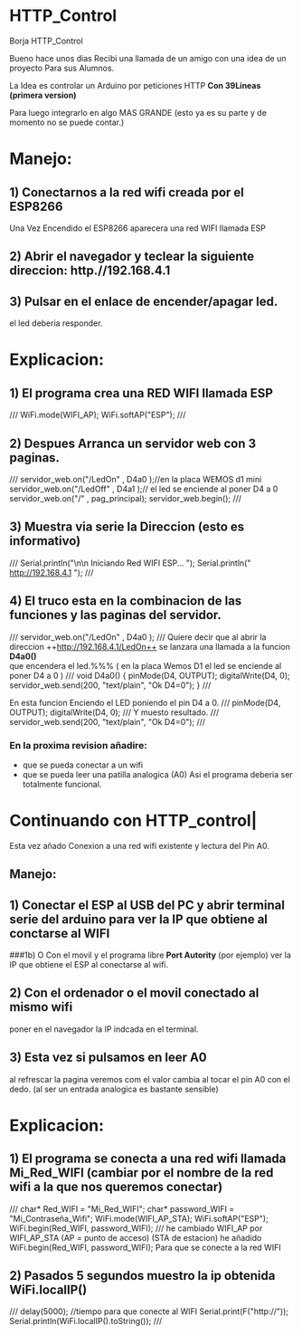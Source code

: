 
# HTTP_Control
Borja HTTP_Control

Bueno hace unos dias Recibi una llamada de un amigo con una idea de un proyecto
Para sus Alumnos.

La Idea es controlar un Arduino por peticiones HTTP
**Con 39Lineas (primera version)**

Para luego integrarlo en algo MAS GRANDE
(esto ya es su parte y de momento no se puede contar.)




# Manejo:


## 1) Conectarnos a la red wifi creada por el ESP8266
Una Vez Encendido el ESP8266 aparecera una red WIFI llamada ESP



## 2) Abrir el navegador y teclear la siguiente direccion: **http.//192.168.4.1**



## 3) Pulsar en el enlace de encender/apagar led.
el led deberia responder.


# Explicacion:


## 1) El programa crea una RED WIFI llamada ESP
///
  WiFi.mode(WIFI_AP);
  WiFi.softAP("ESP");
///


## 2) Despues Arranca un servidor web con 3 paginas.
///
  servidor_web.on("/LedOn"  , D4a0         );//en la placa WEMOS d1 mini 
  servidor_web.on("/LedOff" , D4a1         );// el led se enciende al poner D4 a 0
  servidor_web.on("/"           , pag_principal);
  servidor_web.begin();
///



## 3) Muestra via serie la Direccion (esto es informativo)
///
  Serial.println("\n\n Iniciando Red WIFI ESP... ");
  Serial.println(" http://192.168.4.1 ");
///


## 4) El truco esta en la combinacion de las funciones y las paginas del servidor.
///
servidor_web.on("/LedOn"  , D4a0 );
///
Quiere decir que al abrir la direccion ++http://192.168.4.1/LedOn++
se lanzara una llamada a la funcion __D4a0()__  
que encendera el led.%%%
( en la placa Wemos D1 el led se enciende al poner D4 a 0 )
///
void D4a0() {
  pinMode(D4, OUTPUT);
  digitalWrite(D4, 0);
  servidor_web.send(200, "text/plain", "Ok D4=0");
}
///


En esta funcion Enciendo el LED poniendo el pin D4 a 0.
///
  pinMode(D4, OUTPUT);
  digitalWrite(D4, 0);
///
Y muesto resultado.
///
  servidor_web.send(200, "text/plain", "Ok D4=0");
///



### En la proxima revision añadire:
-  que se pueda conectar a un wifi
-  que se pueda leer una patilla analogica (A0)
Asi el programa deberia ser totalmente funcional.


# Continuando con HTTP_control|
Esta vez añado Conexion a una red wifi existente y lectura del Pin A0.


## Manejo:


## 1) Conectar el ESP al USB del PC y abrir terminal serie del arduino para ver la IP que obtiene al conctarse al WIFI

###1b) O Con el movil y el programa libre **Port Autority** (por ejemplo) ver la IP que obtiene el ESP al conectarse al wifi. 


## 2) Con el ordenador o el movil conectado al mismo wifi 
poner en el navegador la IP indcada en el terminal.



## 3) Esta vez si pulsamos en leer A0 
al refrescar la pagina veremos com el valor cambia al tocar el pin A0 con el dedo.
(al ser un entrada analogica es bastante sensible)




# Explicacion:


## 1) El programa  se conecta a una red wifi llamada Mi_Red_WIFI (cambiar por el nombre de la red wifi a la que nos queremos conectar)
///
  char* Red_WIFI          = "Mi_Red_WIFI";
  char* password_WIFI = "Mi_Contraseña_Wifi";
  WiFi.mode(WIFI_AP_STA);
  WiFi.softAP("ESP");
  WiFi.begin(Red_WIFI, password_WIFI);
///
he cambiado WIFI_AP por WIFI_AP_STA 
(AP = punto de acceso) (STA de estacion)
he añadido WiFi.begin(Red_WIFI, password_WIFI);
Para que se conecte a la red WIFI


## 2) Pasados 5 segundos muestro la ip obtenida WiFi.localIP()
///
  delay(5000);  //tiempo para que conecte al WIFI
  Serial.print(F("http://")); 
  Serial.println(WiFi.localIP().toString());
///


